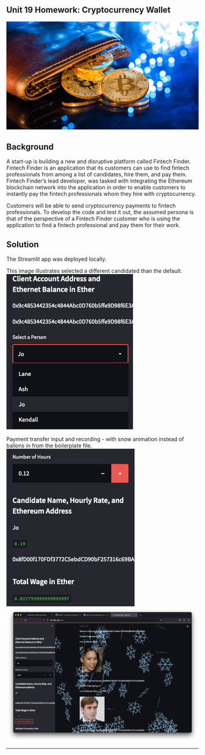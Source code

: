 ## Unit 19 Homework: Cryptocurrency Wallet

![An image shows a wallet with bitcoin.](Images/19-4-challenge-image.png)

## Background

A start-up is building a new and disruptive platform called Fintech Finder. Fintech Finder is an application that its customers can use to find fintech professionals from among a list of candidates, hire them, and pay them. Fintech Finder’s lead developer, was tasked with integrating the Ethereum blockchain network into the application in order to enable customers to instantly pay the fintech professionals whom they hire with cryptocurrency.

Customers will be able to send cryptocurrency payments to fintech professionals. To develop the code and test it out, the assumed persona is that of the perspective of a Fintech Finder customer who is using the application to find a fintech professional and pay them for their work.

## Solution

<!-- [Click to interact with this Streamlit - Cryptocurrency Wallet app.](https://unit-19-cryptocurrency-wallet.herokuapp.com) -->

The Streamlit app was deployed locally.

This image illustrates selected a different candidated than the default.  
![Image illustrates selected a different candidated than the default.](Images/001-alt-candidate.png)

Payment transfer input and recording - with snow animation instead of ballons in from the boilerplate file.  
![Payment transfer input and recording.](Images/002-eth-amt-input.png)  
![Snow animation instead of ballons in from the boilerplate file.](Images/003-snow.png)

---
